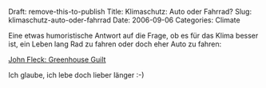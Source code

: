 Draft: remove-this-to-publish
Title: Klimaschutz: Auto oder Fahrrad?
Slug: klimaschutz-auto-oder-fahrrad
Date: 2006-09-06
Categories: Climate

Eine etwas humoristische Antwort auf die Frage, ob es für das Klima besser ist, ein Leben lang Rad zu fahren oder doch eher Auto zu fahren:

[John Fleck: Greenhouse Guilt](http://www.inkstain.net/fleck/?p=1652)

Ich glaube, ich lebe doch lieber länger :-)
